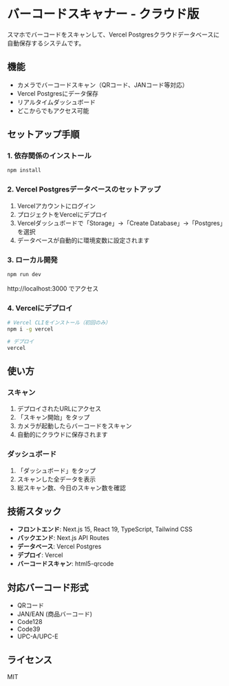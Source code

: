 # バーコードスキャナー - クラウド版

スマホでバーコードをスキャンして、Vercel Postgresクラウドデータベースに自動保存するシステムです。

## 機能

- カメラでバーコードスキャン（QRコード、JANコード等対応）
- Vercel Postgresにデータ保存
- リアルタイムダッシュボード
- どこからでもアクセス可能

## セットアップ手順

### 1. 依存関係のインストール

```bash
npm install
```

### 2. Vercel Postgresデータベースのセットアップ

1. Vercelアカウントにログイン
2. プロジェクトをVercelにデプロイ
3. Vercelダッシュボードで「Storage」→「Create Database」→「Postgres」を選択
4. データベースが自動的に環境変数に設定されます

### 3. ローカル開発

```bash
npm run dev
```

http://localhost:3000 でアクセス

### 4. Vercelにデプロイ

```bash
# Vercel CLIをインストール（初回のみ）
npm i -g vercel

# デプロイ
vercel
```

## 使い方

### スキャン

1. デプロイされたURLにアクセス
2. 「スキャン開始」をタップ
3. カメラが起動したらバーコードをスキャン
4. 自動的にクラウドに保存されます

### ダッシュボード

1. 「ダッシュボード」をタップ
2. スキャンした全データを表示
3. 総スキャン数、今日のスキャン数を確認

## 技術スタック

- **フロントエンド**: Next.js 15, React 19, TypeScript, Tailwind CSS
- **バックエンド**: Next.js API Routes
- **データベース**: Vercel Postgres
- **デプロイ**: Vercel
- **バーコードスキャン**: html5-qrcode

## 対応バーコード形式

- QRコード
- JAN/EAN (商品バーコード)
- Code128
- Code39
- UPC-A/UPC-E

## ライセンス

MIT
